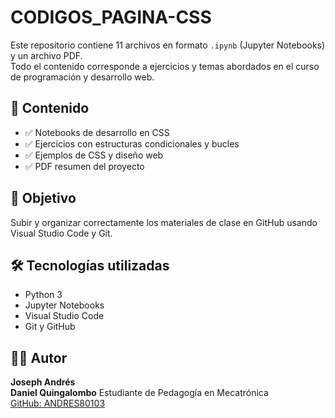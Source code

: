 # CODIGOS_PAGINA-CSS

Este repositorio contiene 11 archivos en formato `.ipynb` (Jupyter Notebooks) y un archivo PDF.  
Todo el contenido corresponde a ejercicios y temas abordados en el curso de programación y desarrollo web.

## 📁 Contenido

- ✅ Notebooks de desarrollo en CSS
- ✅ Ejercicios con estructuras condicionales y bucles
- ✅ Ejemplos de CSS y diseño web
- ✅ PDF resumen del proyecto

## 📌 Objetivo

Subir y organizar correctamente los materiales de clase en GitHub usando Visual Studio Code y Git.

## 🛠️ Tecnologías utilizadas

- Python 3
- Jupyter Notebooks
- Visual Studio Code
- Git y GitHub

## 👨‍💻 Autor

**Joseph Andrés**  
**Daniel Quingalombo** 
Estudiante de Pedagogía en Mecatrónica  
[GitHub: ANDRES80103](https://github.com/ANDRES80103)


